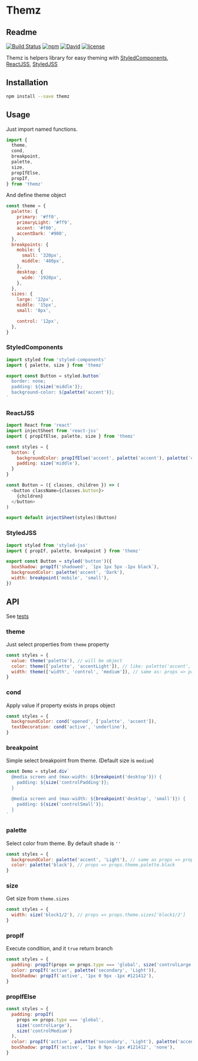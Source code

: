 # Themz

## Readme

[![Build Status](https://travis-ci.org/LestaD/themz.svg?branch=master)](https://travis-ci.org/LestaD/themz)
[![npm](https://img.shields.io/npm/v/themz.svg)](https://npmjs.com/themz)
[![David](https://img.shields.io/david/lestad/themz.svg)](https://github.com/lestad/themz)
[![license](https://img.shields.io/github/license/lestad/themz.svg)](https://github.com/lestad/themz)


Themz is helpers library for easy theming with [StyledComponents](https://styled-components.com), [ReactJSS](http://cssinjs.org/react-jss), [StyledJSS](http://cssinjs.org/styled-jss)


## Installation

```bash
npm install --save themz
```

## Usage

Just import named functions.

```js
import {
  theme,
  cond,
  breakpoint,
  palette,
  size,
  propIfElse,
  propIf,
} from 'themz'
```

And define theme object

```js
const theme = {
  palette: {
    primary: '#ff0',
    primaryLight: '#ff9',
    accent: '#f00',
    accentDark: '#900',
  },
  breakpoints: {
    mobile: {
      small: '320px',
      middle: '480px',
    },
    desktop: {
      wide: '1920px',
    },
  },
  sizes: {
    large: '22px',
    middle: '15px',
    small: '8px',

    control: '12px',
  },
}
```

### StyledComponents

```js
import styled from 'styled-components'
import { palette, size } from 'themz'

export const Button = styled.button`
  border: none;
  padding: ${size('middle')};
  background-color: ${palette('accent')};
`
```

### ReactJSS

```js
import React from 'react'
import injectSheet from 'react-jss'
import { propIfElse, palette, size } from 'themz'

const styles = {
  button: {
    backgroundColor: propIfElse('accent', palette('accent'), palette('control', 'Light')),
    padding: size('middle'),
  }
}

const Button = ({ classes, children }) => (
  <button className={classes.button}>
    {children}
  </button>
)

export default injectSheet(styles)(Button)
```

### StyledJSS

```js
import styled from 'styled-jss'
import { propIf, palette, breakpoint } from 'themz'

export const Button = styled('button')({
  boxShadow: propIf('shadowed', `1px 1px 5px -1px black`),
  backgroundColor: palette('accent', 'Dark'),
  width: breakpoint('mobile', 'small'),
})
```


## API

See [tests](/test/index.js)

### theme

Just select properties from `theme` property

```js
const styles = {
  value: theme('palette'), // will be object
  color: theme(['palette', 'accentLight']), // like: palette('accent', 'Light')
  width: theme(['width', 'control', 'medium']), // same as: props => props.theme.width.control.medium
}
```

### cond

Apply value if property exists in props object

```js
const styles = {
  backgroundColor: cond('opened', ['palette', 'accent']),
  textDecoration: cond('active', 'underline'),
}
```

### breakpoint

Simple select breakpoint from theme. (Default size is `medium`)

```js
const Demo = styled.div`
  @media screen and (max-width: ${breakpoint('desktop')}) {
    padding: ${size('controlPadding')};
  }

  @media screen and (max-width: ${breakpoint('desktop', 'small')}) {
    padding: ${size('controlSmall')};
  }
`
```

### palette

Select color from theme. By default shade is `''`

```js
const styles = {
  backgroundColor: palette('accent', 'Light'), // same as props => props.theme.palette.accentLight
  color: palette('black'), // props => props.theme.palette.black
}
```

### size

Get size from `theme.sizes`

```js
const styles = {
  width: size('block1/2'), // props => props.theme.sizes['block1/2']
}
```

### propIf

Execute condition, and it `true` return branch

```js
const styles = {
  padding: propIf(props => props.type === 'global', size('controlLarge')),
  color: propIf('active', palette('secondary', 'Light')),
  boxShadow: propIf('active', '1px 0 9px -1px #121412'),
}
```

### propIfElse

```js
const styles = {
  padding: propIf(
    props => props.type === 'global',
    size('controlLarge'),
    size('controlMedium')
  ),
  color: propIf('active', palette('secondary', 'Light'), palette('accent')),
  boxShadow: propIf('active', '1px 0 9px -1px #121412', 'none'),
}
```
